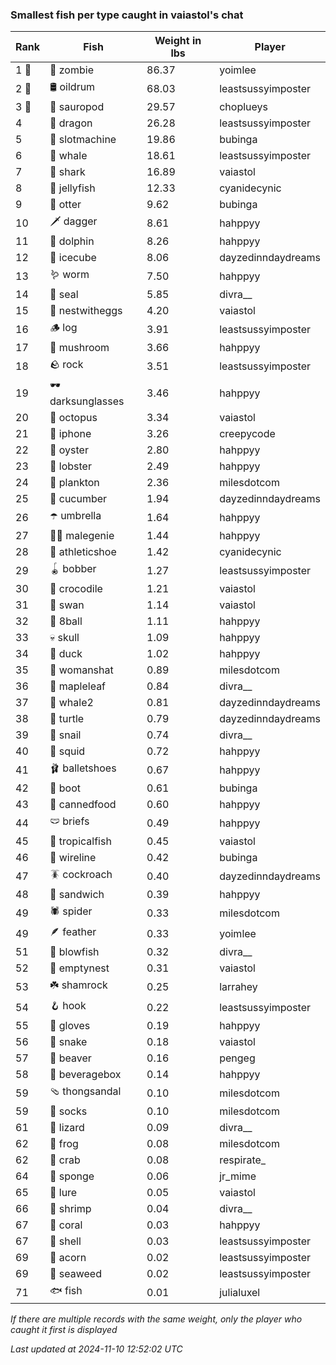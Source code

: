 ### Smallest fish per type caught in vaiastol's chat
| Rank | Fish | Weight in lbs | Player |
|------|--------|-----------|---------|
| 1 🥇  | 🧟 zombie | 86.37 | yoimlee |
| 2 🥈  | 🛢️ oildrum | 68.03 | leastsussyimposter |
| 3 🥉  | 🦕 sauropod | 29.57 | choplueys |
| 4  | 🐉 dragon | 26.28 | leastsussyimposter |
| 5  | 🎰 slotmachine | 19.86 | bubinga |
| 6  | 🐳 whale | 18.61 | leastsussyimposter |
| 7  | 🦈 shark | 16.89 | vaiastol |
| 8  | 🪼 jellyfish | 12.33 | cyanidecynic |
| 9  | 🦦 otter | 9.62 | bubinga |
| 10  | 🗡️ dagger | 8.61 | hahppyy |
| 11  | 🐬 dolphin | 8.26 | hahppyy |
| 12  | 🧊 icecube | 8.06 | dayzedinndaydreams |
| 13  | 🪱 worm | 7.50 | hahppyy |
| 14  | 🦭 seal | 5.85 | divra__ |
| 15  | 🪺 nestwitheggs | 4.20 | vaiastol |
| 16  | 🪵 log | 3.91 | leastsussyimposter |
| 17  | 🍄 mushroom | 3.66 | hahppyy |
| 18  | 🪨 rock | 3.51 | leastsussyimposter |
| 19  | 🕶️ darksunglasses | 3.46 | hahppyy |
| 20  | 🐙 octopus | 3.34 | vaiastol |
| 21  | 📱 iphone | 3.26 | creepycode |
| 22  | 🦪 oyster | 2.80 | hahppyy |
| 23  | 🦞 lobster | 2.49 | hahppyy |
| 24  | 🦠 plankton | 2.36 | milesdotcom |
| 25  | 🥒 cucumber | 1.94 | dayzedinndaydreams |
| 26  | ☂️ umbrella | 1.64 | hahppyy |
| 27  | 🧞‍♂ malegenie | 1.44 | hahppyy |
| 28  | 👟 athleticshoe | 1.42 | cyanidecynic |
| 29  | 🪀 bobber | 1.27 | leastsussyimposter |
| 30  | 🐊 crocodile | 1.21 | vaiastol |
| 31  | 🦢 swan | 1.14 | vaiastol |
| 32  | 🎱 8ball | 1.11 | hahppyy |
| 33  | 💀 skull | 1.09 | hahppyy |
| 34  | 🦆 duck | 1.02 | hahppyy |
| 35  | 👒 womanshat | 0.89 | milesdotcom |
| 36  | 🍁 mapleleaf | 0.84 | divra__ |
| 37  | 🐋 whale2 | 0.81 | dayzedinndaydreams |
| 38  | 🐢 turtle | 0.79 | dayzedinndaydreams |
| 39  | 🐌 snail | 0.74 | divra__ |
| 40  | 🦑 squid | 0.72 | hahppyy |
| 41  | 🩰 balletshoes | 0.67 | hahppyy |
| 42  | 👢 boot | 0.61 | bubinga |
| 43  | 🥫 cannedfood | 0.60 | hahppyy |
| 44  | 🩲 briefs | 0.49 | hahppyy |
| 45  | 🐠 tropicalfish | 0.45 | vaiastol |
| 46  | 🧵 wireline | 0.42 | bubinga |
| 47  | 🪳 cockroach | 0.40 | dayzedinndaydreams |
| 48  | 🥪 sandwich | 0.39 | hahppyy |
| 49  | 🕷️ spider | 0.33 | milesdotcom |
| 49  | 🪶 feather | 0.33 | yoimlee |
| 51  | 🐡 blowfish | 0.32 | divra__ |
| 52  | 🪹 emptynest | 0.31 | vaiastol |
| 53  | ☘️ shamrock | 0.25 | larrahey |
| 54  | 🪝 hook | 0.22 | leastsussyimposter |
| 55  | 🧤 gloves | 0.19 | hahppyy |
| 56  | 🐍 snake | 0.18 | vaiastol |
| 57  | 🦫 beaver | 0.16 | pengeg |
| 58  | 🧃 beveragebox | 0.14 | hahppyy |
| 59  | 🩴 thongsandal | 0.10 | milesdotcom |
| 59  | 🧦 socks | 0.10 | milesdotcom |
| 61  | 🦎 lizard | 0.09 | divra__ |
| 62  | 🐸 frog | 0.08 | milesdotcom |
| 62  | 🦀 crab | 0.08 | respirate_ |
| 64  | 🧽 sponge | 0.06 | jr_mime |
| 65  | 🎏 lure | 0.05 | vaiastol |
| 66  | 🦐 shrimp | 0.04 | divra__ |
| 67  | 🪸 coral | 0.03 | hahppyy |
| 67  | 🐚 shell | 0.03 | leastsussyimposter |
| 69  | 🌰 acorn | 0.02 | leastsussyimposter |
| 69  | 🌿 seaweed | 0.02 | leastsussyimposter |
| 71  | 🐟 fish | 0.01 | julialuxel |

_If there are multiple records with the same weight, only the player who caught it first is displayed_

_Last updated at 2024-11-10 12:52:02 UTC_
